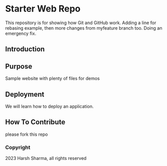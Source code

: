 # Starter Web Repo

This repository is for showing how Git and GitHub work.
Adding a line for rebasing example, then  more changes from myfeature branch too.
Doing an emergency fix.

## Introduction

## Purpose

Sample website with plenty of files for demos

## Deployment

We will learn how to deploy an application.

## How To Contribute

please fork this repo

### Copyright

2023 Harsh Sharma, all rights reserved